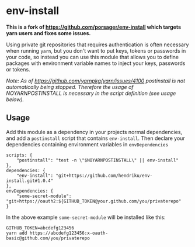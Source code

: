 # env-install

**This is a fork of https://github.com/porsager/env-install which targets yarn users and fixes some issues.**

Using private git repositories that requires authentication is often necessary when running `yarn`, but you don't want to put keys, tokens or passwords in your code, so instead you can use this module that allows you to define packages with environment variable names to inject your keys, passwords or tokens.

*Note: As of https://github.com/yarnpkg/yarn/issues/4100 postinstall is not automatically being stopped. Therefore the usage of NOYARNPOSTINSTALL is necessary in the script definition (see usage below).*

## Usage

Add this module as a dependency in your projects normal dependencies, and add a `postinstall` script that contains `env-install`.
Then declare your dependencies containing environment variables in `envDependencies`

```
scripts: {
    "postinstall": "test -n \"$NOYARNPOSTINSTALL\" || env-install"
},
dependencies: {
    "env-install": "git+https://github.com/hendriku/env-install.git#1.0.4"
},
envDependencies: {
    "some-secret-module": "git+https://oauth2:${GITHUB_TOKEN@your.github.com/you/privaterepo"
}
```

In the above example `some-secret-module` will be installed like this:

```
GITHUB_TOKEN=abcdefg123456
yarn add https://abcdefg123456:x-oauth-basic@github.com/you/privaterepo
```
